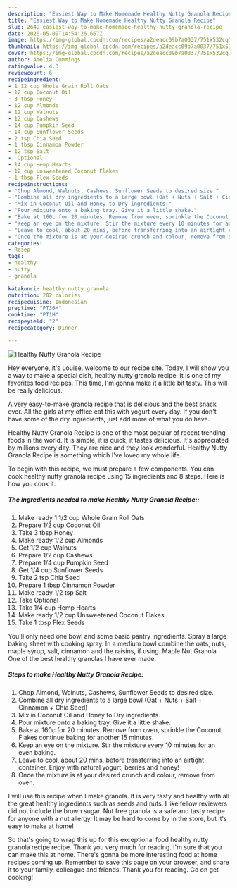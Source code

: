 ```yaml
---
description: "Easiest Way to Make Homemade Healthy Nutty Granola Recipe"
title: "Easiest Way to Make Homemade Healthy Nutty Granola Recipe"
slug: 2649-easiest-way-to-make-homemade-healthy-nutty-granola-recipe
date: 2020-05-09T14:54:26.667Z
image: https://img-global.cpcdn.com/recipes/a2deacc09b7a0037/751x532cq70/healthy-nutty-granola-recipe-recipe-main-photo.jpg
thumbnail: https://img-global.cpcdn.com/recipes/a2deacc09b7a0037/751x532cq70/healthy-nutty-granola-recipe-recipe-main-photo.jpg
cover: https://img-global.cpcdn.com/recipes/a2deacc09b7a0037/751x532cq70/healthy-nutty-granola-recipe-recipe-main-photo.jpg
author: Amelia Cummings
ratingvalue: 4.3
reviewcount: 6
recipeingredient:
- 1 12 cup Whole Grain Roll Oats
- 12 cup Coconut Oil
- 3 tbsp Honey
- 12 cup Almonds
- 12 cup Walnuts
- 12 cup Cashews
- 14 cup Pumpkin Seed
- 14 cup Sunflower Seeds
- 2 tsp Chia Seed
- 1 tbsp Cinnamon Powder
- 12 tsp Salt
-  Optional
- 14 cup Hemp Hearts
- 12 cup Unsweetened Coconut Flakes
- 1 tbsp Flex Seeds
recipeinstructions:
- "Chop Almond, Walnuts, Cashews, Sunflower Seeds to desired size."
- "Combine all dry ingredients to a large bowl (Oat + Nuts + Salt + Cinnamon + Chia Seed)"
- "Mix in Coconut Oil and Honey to Dry ingredients."
- "Pour mixture onto a baking tray. Give it a little shake."
- "Bake at 160c for 20 minutes. Remove from oven, sprinkle the Coconut Flakes continue baking for another 15 minutes."
- "Keep an eye on the mixture. Stir the mixture every 10 minutes for an even baking."
- "Leave to cool, about 20 mins, before transferring into an airtight container. Enjoy with natural yogurt, berries and honey!"
- "Once the mixture is at your desired crunch and colour, remove from oven."
categories:
- Resep
tags:
- healthy
- nutty
- granola

katakunci: healthy nutty granola
nutrition: 202 calories
recipecuisine: Indonesian
preptime: "PT36M"
cooktime: "PT1H"
recipeyield: "2"
recipecategory: Dinner

---
```



![Healthy Nutty Granola Recipe](https://img-global.cpcdn.com/recipes/a2deacc09b7a0037/751x532cq70/healthy-nutty-granola-recipe-recipe-main-photo.jpg)

Hey everyone, it's Louise, welcome to our recipe site. Today, I will show you a way to make a special dish, healthy nutty granola recipe. It is one of my favorites food recipes. This time, I'm gonna make it a little bit tasty. This will be really delicious.

A very easy-to-make granola recipe that is delicious and the best snack ever. All the girls at my office eat this with yogurt every day. If you don&#39;t have some of the dry ingredients, just add more of what you do have.

Healthy Nutty Granola Recipe is one of the most popular of recent trending foods in the world. It is simple, it is quick, it tastes delicious. It's appreciated by millions every day. They are nice and they look wonderful. Healthy Nutty Granola Recipe is something which I've loved my whole life.


To begin with this recipe, we must prepare a few components. You can cook healthy nutty granola recipe using 15 ingredients and 8 steps. Here is how you cook it.

##### The ingredients needed to make Healthy Nutty Granola Recipe::

1. Make ready 1 1/2 cup Whole Grain Roll Oats
1. Prepare 1/2 cup Coconut Oil
1. Take 3 tbsp Honey
1. Make ready 1/2 cup Almonds
1. Get 1/2 cup Walnuts
1. Prepare 1/2 cup Cashews
1. Prepare 1/4 cup Pumpkin Seed
1. Get 1/4 cup Sunflower Seeds
1. Take 2 tsp Chia Seed
1. Prepare 1 tbsp Cinnamon Powder
1. Make ready 1/2 tsp Salt
1. Take  Optional
1. Take 1/4 cup Hemp Hearts
1. Make ready 1/2 cup Unsweetened Coconut Flakes
1. Take 1 tbsp Flex Seeds


You&#39;ll only need one bowl and some basic pantry ingredients. Spray a large baking sheet with cooking spray. In a medium bowl combine the oats, nuts, maple syrup, salt, cinnamon and the raisins, if using. Maple Nut Granola One of the best healthy granolas I have ever made. 

##### Steps to make Healthy Nutty Granola Recipe:

1. Chop Almond, Walnuts, Cashews, Sunflower Seeds to desired size.
1. Combine all dry ingredients to a large bowl (Oat + Nuts + Salt + Cinnamon + Chia Seed)
1. Mix in Coconut Oil and Honey to Dry ingredients.
1. Pour mixture onto a baking tray. Give it a little shake.
1. Bake at 160c for 20 minutes. Remove from oven, sprinkle the Coconut Flakes continue baking for another 15 minutes.
1. Keep an eye on the mixture. Stir the mixture every 10 minutes for an even baking.
1. Leave to cool, about 20 mins, before transferring into an airtight container. Enjoy with natural yogurt, berries and honey!
1. Once the mixture is at your desired crunch and colour, remove from oven.


I will use this recipe when I make granola. It is very tasty and healthy with all the great healthy ingredients such as seeds and nuts. I like fellow reviewers did not include the brown sugar. Nut free granola is a safe and tasty recipe for anyone with a nut allergy. It may be hard to come by in the store, but it&#39;s easy to make at home! 

So that's going to wrap this up for this exceptional food healthy nutty granola recipe recipe. Thank you very much for reading. I'm sure that you can make this at home. There's gonna be more interesting food at home recipes coming up. Remember to save this page on your browser, and share it to your family, colleague and friends. Thank you for reading. Go on get cooking!
